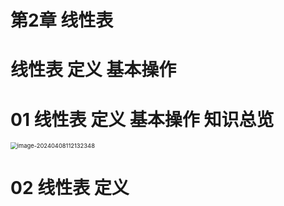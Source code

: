 # 第2章 线性表



# 线性表 定义 基本操作



# 01 线性表 定义 基本操作 知识总览

<img src="https://cvp.oss-cn-shanghai.aliyuncs.com/picgo/202404081121427.png" alt="image-20240408112132348" style="zoom:67%;" />



# 02 线性表 定义

